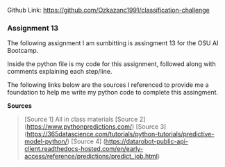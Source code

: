 Github Link: https://github.com/Ozkazanc1991/classification-challenge


### Assignment 13

The following assignment I am sumbitting is assingment 13 for the OSU AI Bootcamp. 

Inside the python file is my code for this assignment, followed along with comments explaining each step/line.

The following links below are the sources I referenced to provide me a foundation to help me write my python code to complete this assingment.

**Sources**
>[Source 1] All in class materials
>[Source 2] (https://www.pythonpredictions.com/)
>[Source 3] (https://365datascience.com/tutorials/python-tutorials/predictive-model-python/)
>[Source 4] (https://datarobot-public-api-client.readthedocs-hosted.com/en/early-access/reference/predictions/predict_job.html)
